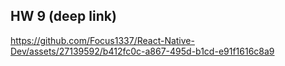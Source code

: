 ## HW 9 (deep link)

https://github.com/Focus1337/React-Native-Dev/assets/27139592/b412fc0c-a867-495d-b1cd-e91f1616c8a9

